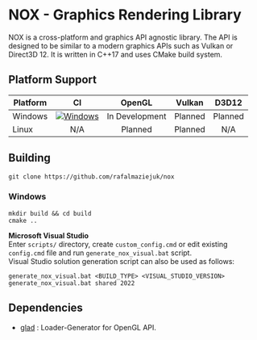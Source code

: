 # NOX - Graphics Rendering Library
NOX is a cross-platform and graphics API agnostic library. The API is designed to be similar to 
a modern graphics APIs such as Vulkan or Direct3D 12. It is written in C++17 and uses CMake build 
system.

## Platform Support

| Platform | CI | OpenGL | Vulkan | D3D12 |
|----------|:--:|:----------:|:------:|:-----:|
| Windows | [![Windows](https://github.com/rafalmaziejuk/nox/actions/workflows/ci.yml/badge.svg?branch=master)](https://github.com/rafalmaziejuk/nox/actions/workflows/ci.yml) | In Development | Planned | Planned |
| Linux | N/A | Planned | Planned | N/A |

## Building
```
git clone https://github.com/rafalmaziejuk/nox
```

### Windows
```
mkdir build && cd build
cmake ..
```

**Microsoft Visual Studio**  
Enter `scripts/` directory, create `custom_config.cmd` or edit existing 
`config.cmd` file and run `generate_nox_visual.bat` script.  
Visual Studio solution generation script can also be used as follows:
```
generate_nox_visual.bat <BUILD_TYPE> <VISUAL_STUDIO_VERSION>
generate_nox_visual.bat shared 2022
```

## Dependencies
* [glad](https://github.com/Dav1dde/glad) : Loader-Generator for OpenGL API.
